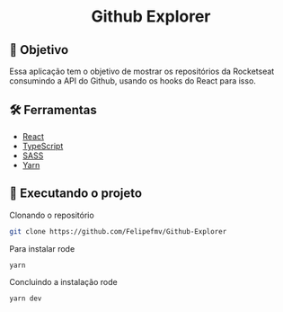 <div align="center">
	<h1>Github Explorer</h1>
</div>

## :dart: Objetivo

Essa aplicação tem o objetivo de mostrar os repositórios da Rocketseat consumindo a API do Github, usando os hooks do React para isso.

## :hammer_and_wrench: Ferramentas

- [React](https://pt-br.reactjs.org/)
- [TypeScript](https://www.typescriptlang.org/)
- [SASS](https://sass-lang.com/)
- [Yarn](https://yarnpkg.com/)

## :rocket: Executando o projeto

Clonando o repositório

```bash
git clone https://github.com/Felipefmv/Github-Explorer
```

Para instalar rode

```
yarn
```

Concluindo a instalação rode

```
yarn dev
```
